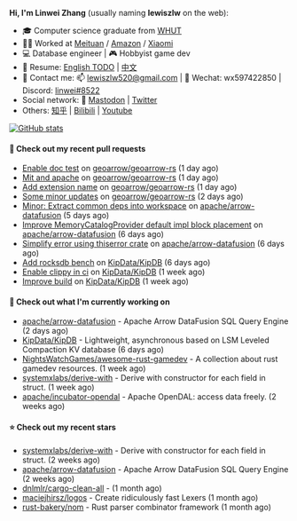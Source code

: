 **Hi, I'm Linwei Zhang** (usually naming **lewiszlw** on the web):
- 🎓 Computer science graduate from [WHUT](https://en.wikipedia.org/wiki/Wuhan_University_of_Technology)
- 👨‍💻 Worked at [Meituan](https://about.meituan.com/home) / [Amazon](https://www.amazon.com/) / [Xiaomi](https://www.mi.com/)
- 💻 Database engineer | 🎮 Hobbyist game dev
- 📄 Resume: [English TODO](https://github.com/lewiszlw/lewiszlw/blob/main/Resume_EN.md) | [中文](https://github.com/lewiszlw/lewiszlw/blob/main/Resume_CN.md)
- 📱 Contact me: 📫 [lewiszlw520@gmail.com](mailto:lewiszlw520@gmail.com) | 💬 Wechat: wx597422850 | Discord: [linwei#8522](http://discordapp.com/users/891664307035713576)
- Social network: 🦣 [Mastodon](https://mastodon.world/@lewiszlw) | [Twitter](https://twitter.com/lewiszlw)
- Others: [知乎](https://www.zhihu.com/people/tian-qian-zhu-wu-ya) | [Bilibili](https://space.bilibili.com/43876861) | [Youtube](https://www.youtube.com/channel/UCnvri1tqAjxsp9nGQ63zUNw)

[![GitHub stats](https://github-readme-stats.vercel.app/api?username=lewiszlw&count_private=true&show_icons=true&theme=solarized-dark&include_all_commits=true)](https://github.com/anuraghazra/github-readme-stats)

#### 🔨 Check out my recent pull requests

- [Enable doc test](https://github.com/geoarrow/geoarrow-rs/pull/222) on [geoarrow/geoarrow-rs](https://github.com/geoarrow/geoarrow-rs) (1 day ago)
- [Mit and apache](https://github.com/geoarrow/geoarrow-rs/pull/221) on [geoarrow/geoarrow-rs](https://github.com/geoarrow/geoarrow-rs) (1 day ago)
- [Add extension name](https://github.com/geoarrow/geoarrow-rs/pull/220) on [geoarrow/geoarrow-rs](https://github.com/geoarrow/geoarrow-rs) (1 day ago)
- [Some minor updates](https://github.com/geoarrow/geoarrow-rs/pull/217) on [geoarrow/geoarrow-rs](https://github.com/geoarrow/geoarrow-rs) (2 days ago)
- [Minor: Extract common deps into workspace](https://github.com/apache/arrow-datafusion/pull/7982) on [apache/arrow-datafusion](https://github.com/apache/arrow-datafusion) (5 days ago)
- [Improve MemoryCatalogProvider default impl block placement](https://github.com/apache/arrow-datafusion/pull/7975) on [apache/arrow-datafusion](https://github.com/apache/arrow-datafusion) (6 days ago)
- [Simplify error using thiserror crate](https://github.com/apache/arrow-datafusion/pull/7974) on [apache/arrow-datafusion](https://github.com/apache/arrow-datafusion) (6 days ago)
- [Add rocksdb bench](https://github.com/KipData/KipDB/pull/56) on [KipData/KipDB](https://github.com/KipData/KipDB) (6 days ago)
- [Enable clippy in ci](https://github.com/KipData/KipDB/pull/55) on [KipData/KipDB](https://github.com/KipData/KipDB) (1 week ago)
- [Improve build](https://github.com/KipData/KipDB/pull/54) on [KipData/KipDB](https://github.com/KipData/KipDB) (1 week ago)

#### 👷 Check out what I'm currently working on

- [apache/arrow-datafusion](https://github.com/apache/arrow-datafusion) - Apache Arrow DataFusion SQL Query Engine (2 days ago)
- [KipData/KipDB](https://github.com/KipData/KipDB) -  Lightweight, asynchronous based on LSM Leveled Compaction KV database (6 days ago)
- [NightsWatchGames/awesome-rust-gamedev](https://github.com/NightsWatchGames/awesome-rust-gamedev) - A collection about rust gamedev resources. (1 week ago)
- [systemxlabs/derive-with](https://github.com/systemxlabs/derive-with) - Derive with constructor for each field in struct. (1 week ago)
- [apache/incubator-opendal](https://github.com/apache/incubator-opendal) - Apache OpenDAL: access data freely. (2 weeks ago)

#### ⭐ Check out my recent stars

- [systemxlabs/derive-with](https://github.com/systemxlabs/derive-with) - Derive with constructor for each field in struct. (2 weeks ago)
- [apache/arrow-datafusion](https://github.com/apache/arrow-datafusion) - Apache Arrow DataFusion SQL Query Engine (2 weeks ago)
- [dnlmlr/cargo-clean-all](https://github.com/dnlmlr/cargo-clean-all) -  (1 month ago)
- [maciejhirsz/logos](https://github.com/maciejhirsz/logos) - Create ridiculously fast Lexers (1 month ago)
- [rust-bakery/nom](https://github.com/rust-bakery/nom) - Rust parser combinator framework (1 month ago)
